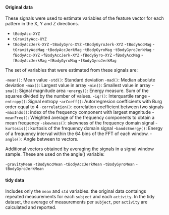 #### Original data

These signals were used to estimate variables of the feature vector for each pattern in the X, Y and Z directions.

* `tBodyAcc-XYZ`
* `tGravityAcc-XYZ`
* `tBodyAccJerk-XYZ`
-`tBodyGyro-XYZ`
-`tBodyGyroJerk-XYZ`
-`tBodyAccMag`
-`tGravityAccMag`
-`tBodyAccJerkMag`
-`tBodyGyroMag`
-`tBodyGyroJerkMag`
-`fBodyAcc-XYZ`
-`fBodyAccJerk-XYZ`
-`fBodyGyro-XYZ`
-`fBodyAccMag`
-`fBodyAccJerkMag`
-`fBodyGyroMag`
-`fBodyGyroJerkMag`

The set of variables that were estimated from these signals are: 

-`mean()`: Mean value
-`std()`: Standard deviation
-`mad()`: Median absolute deviation 
-`max()`: Largest value in array
-`min()`: Smallest value in array
-`sma()`: Signal magnitude area
-`energy()`: Energy measure. Sum of the squares divided by the number of values. 
-`iqr()`: Interquartile range 
-`entropy()`: Signal entropy
-`arCoeff()`: Autorregresion coefficients with Burg order equal to 4
-`correlation()`: correlation coefficient between two signals
-`maxInds()`: index of the frequency component with largest magnitude
-`meanFreq()`: Weighted average of the frequency components to obtain a mean frequency
-`skewness()`: skewness of the frequency domain signal 
-`kurtosis()`: kurtosis of the frequency domain signal 
-`bandsEnergy()`: Energy of a frequency interval within the 64 bins of the FFT of each window.
-`angle()`: Angle between to vectors.

Additional vectors obtained by averaging the signals in a signal window sample. These are used on the angle() variable:

-`gravityMean`
-`tBodyAccMean`
-`tBodyAccJerkMean`
-`tBodyGyroMean`
-`tBodyGyroJerkMean`


#### tidy data
Includes only the `mean` and `std` variables. the original data contaings repeated measurements for each `subject` and each `activity`.
In the tidy dataset, the average of measurements per `subject`, per `activity` are calculated and reported.

